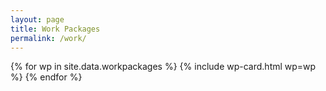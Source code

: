 ```yaml
---
layout: page
title: Work Packages
permalink: /work/
---
```


<div class="workpackages-grid">
  {% for wp in site.data.workpackages %}
    {% include wp-card.html wp=wp %}
  {% endfor %}
</div>

